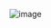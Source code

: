 ![image](https://github.com/deveshparmar/Educational_Initiatives/assets/81907545/f3ebc6cf-7fa2-4473-838e-c3a1856a6fa0)
